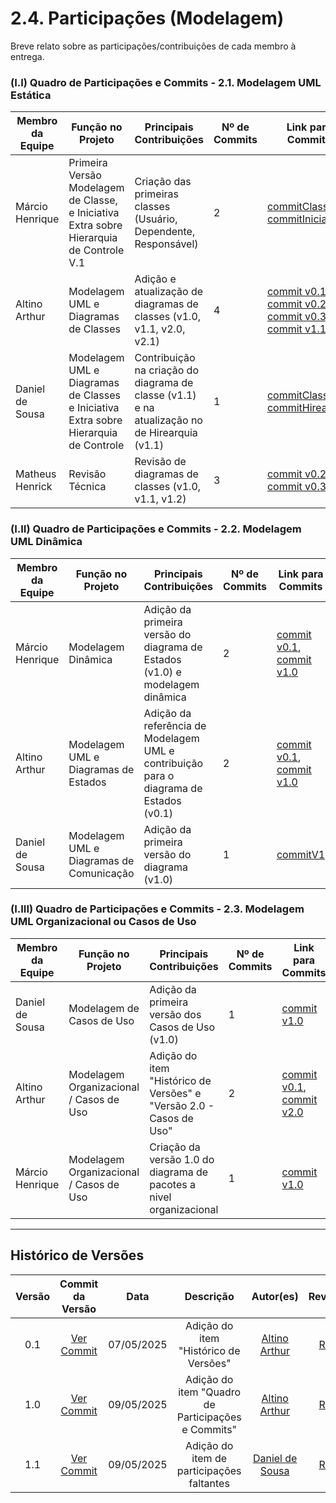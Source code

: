 # 2.4. Participações (Modelagem)

Breve relato sobre as participações/contribuições de cada membro à entrega. 

### (I.I) Quadro de Participações e Commits - 2.1. Modelagem UML Estática

| Membro da Equipe       | Função no Projeto           | Principais Contribuições                                                                                  | Nº de Commits | Link para Commits |
|------------------------|-----------------------------|-----------------------------------------------------------------------------------------------------------|----------------|-------------------|
| Márcio Henrique        | Primeira Versão Modelagem de Classe, e Iniciativa Extra sobre Hierarquia de Controle V.1 | Criação das primeiras classes (Usuário, Dependente, Responsável)                                             | 2              | [commitClasse](https://github.com/UnBArqDsw2025-1-Turma01/2025.1-T01-_G1_Embarcado_Entrega_02/commit/642095f83747620c4ea71808776e74ea98ba7e2f), [commitIniciativa](https://github.com/UnBArqDsw2025-1-Turma01/2025.1-T01-_G1_Embarcado_Entrega_02/commit/46b18ebe57f95eec0f66199d9d69f9e86889c8a3) |
| Altino Arthur          | Modelagem UML e Diagramas de Classes | Adição e atualização de diagramas de classes (v1.0, v1.1, v2.0, v2.1)                                      | 4              | [commit v0.1](https://github.com/UnBArqDsw2025-1-Turma01/2025.1-T01-_G1_Embarcado_Entrega_02/commit/a937432632e45ab878b4c384f2f5e47229cf08a1), [commit v0.2](https://github.com/UnBArqDsw2025-1-Turma01/2025.1-T01-_G1_Embarcado_Entrega_02/commit/6b623eca267cf26cbdb600362dfa37d20c565696), [commit v0.3](https://github.com/UnBArqDsw2025-1-Turma01/2025.1-T01-_G1_Embarcado_Entrega_02/commit/47cc0f527d2671c2cd3d8349ee50f03ae3ff7775), [commit v1.1](https://github.com/UnBArqDsw2025-1-Turma01/2025.1-T01-_G1_Embarcado_Entrega_02/commit/) |
| Daniel de Sousa        | Modelagem UML e Diagramas de Classes e Iniciativa Extra sobre Hierarquia de Controle| Contribuição na criação do diagrama de classe (v1.1) e na atualização no de Hirearquia (v1.1)     | 1              | [commitClasse](https://github.com/UnBArqDsw2025-1-Turma01/2025.1-T01-_G1_Embarcado_Entrega_02/commit/6b623eca267cf26cbdb600362dfa37d20c565696), [commitHirearquia](https://github.com/UnBArqDsw2025-1-Turma01/2025.1-T01-_G1_Embarcado_Entrega_02/commit/0f3a055892bf883ed6733f2d2d4872879869e9d4) |
| Matheus Henrick        | Revisão Técnica              | Revisão de diagramas de classes (v1.0, v1.1, v1.2)                                                         | 3              | [commit v0.2](https://github.com/UnBArqDsw2025-1-Turma01/2025.1-T01-_G1_Embarcado_Entrega_02/commit/6b623eca267cf26cbdb600362dfa37d20c565696), [commit v0.3](https://github.com/UnBArqDsw2025-1-Turma01/2025.1-T01-_G1_Embarcado_Entrega_02/commit/47cc0f527d2671c2cd3d8349ee50f03ae3ff7775) |

### (I.II) Quadro de Participações e Commits - 2.2. Modelagem UML Dinâmica

| Membro da Equipe       | Função no Projeto           | Principais Contribuições                                                                                  | Nº de Commits | Link para Commits |
|------------------------|-----------------------------|-----------------------------------------------------------------------------------------------------------|----------------|-------------------|
| Márcio Henrique        | Modelagem Dinâmica           | Adição da primeira versão do diagrama de Estados (v1.0) e modelagem dinâmica                                | 2              | [commit v0.1](https://github.com/UnBArqDsw2025-1-Turma01/2025.1-T01-_G1_Embarcado_Entrega_02/commit/26a515f9c28e2fb2caa1e103277ba663bc7444e6), [commit v1.0](https://github.com/UnBArqDsw2025-1-Turma01/2025.1-T01-_G1_Embarcado_Entrega_02/commit/54aad41f1b28ddd4673e4555e9f555df81279103) |
| Altino Arthur          | Modelagem UML e Diagramas de Estados | Adição da referência de Modelagem UML e contribuição para o diagrama de Estados (v0.1)                      | 2              | [commit v0.1](https://github.com/UnBArqDsw2025-1-Turma01/2025.1-T01-_G1_Embarcado_Entrega_02/commit/26a515f9c28e2fb2caa1e103277ba663bc7444e6), [commit v1.0](https://github.com/UnBArqDsw2025-1-Turma01/2025.1-T01-_G1_Embarcado_Entrega_02/commit/54aad41f1b28ddd4673e4555e9f555df81279103) |
| Daniel de Sousa        | Modelagem UML e Diagramas de Comunicação | Adição da primeira versão do diagrama (v1.0)     | 1              | [commitV1](https://github.com/UnBArqDsw2025-1-Turma01/2025.1-T01-_G1_Embarcado_Entrega_02/commit/ce6afa8a8a9d0042aff331db15fbf34bf477a6e3) |

### (I.III) Quadro de Participações e Commits - 2.3. Modelagem UML Organizacional ou Casos de Uso

| Membro da Equipe       | Função no Projeto           | Principais Contribuições                                                                                  | Nº de Commits | Link para Commits |
|------------------------|-----------------------------|-----------------------------------------------------------------------------------------------------------|----------------|-------------------|
| Daniel de Sousa        | Modelagem de Casos de Uso    | Adição da primeira versão dos Casos de Uso (v1.0)                                                           | 1              | [commit v1.0](https://github.com/UnBArqDsw2025-1-Turma01/2025.1-T01-_G1_Embarcado_Entrega_02/commit/ce2eba63cb2305e27740ea5283f3cc5a3afc526c) |
| Altino Arthur          | Modelagem Organizacional / Casos de Uso | Adição do item "Histórico de Versões" e "Versão 2.0 - Casos de Uso"                                        | 2              | [commit v0.1](https://github.com/), [commit v2.0](https://github.com/UnBArqDsw2025-1-Turma01/2025.1-T01-_G1_Embarcado_Entrega_02/commit/08cc1f0a1107569c65343ea74b456022faafd0d7) |
| Márcio Henrique          | Modelagem Organizacional / Casos de Uso | Criação da versão 1.0 do diagrama de pacotes a nivel organizacional                                        | 1              | [commit v1.0](https://github.com/UnBArqDsw2025-1-Turma01/2025.1-T01-_G1_Embarcado_Entrega_02/commit/5e328e80cfeccdb2e5d3123008011026f5900062) |

---

## Histórico de Versões

| Versão | Commit da Versão | Data       | Descrição                                           | Autor(es)                                                  | Revisor(es)                                  | Descrição da Revisão              | Commit da Revisão        |
|:------:|:----------------:|:----------:|:---------------------------------------------------:|:-----------------------------------------------------------:|:--------------------------------------------:|:-------------------------------:|:-------------------------------:|
| 0.1    | [Ver Commit](https://github.com/)         | 07/05/2025 | Adição do item "Histórico de Versões"     | [Altino Arthur](https://github.com/arthurrochamoreira)      | [Revisor](https://github.com/)               | Ajustes gramaticais e formatação | [Ver Commit](https://github.com/) |
| 1.0    | [Ver Commit](https://github.com/UnBArqDsw2025-1-Turma01/2025.1-T01-_G1_Embarcado_Entrega_02/commit/45999475c43f05af2ba4609b0287f9bdf42eeec5)         | 09/05/2025 | Adição do item "Quadro de Participações e Commits"     | [Altino Arthur](https://github.com/arthurrochamoreira)      | [Revisor](https://github.com/)               |  *(inserir observações da revisão)*  | [Ver Commit](https://github.com/) |
 1.1    | [Ver Commit](https://github.com/UnBArqDsw2025-1-Turma01/2025.1-T01-_G1_Embarcado_Entrega_02/commit/45999475c43f05af2ba4609b0287f9bdf42eeec5)         | 09/05/2025 | Adição do item de participações faltantes   | [Daniel de Sousa](https://github.com/daniel-de-sousa)   | [Revisor](https://github.com/)               |  *(inserir observações da revisão)*  | [Ver Commit](https://github.com/) |



<!-- Copie a descomente linha abaixo para adicionar novas versões -->

<!-- |        |                  |            |                                                     |                                                           |                                              |                                 |                                 | -->

